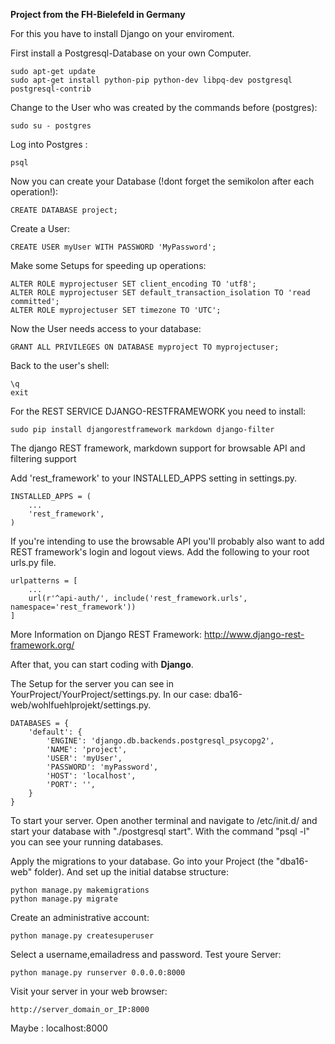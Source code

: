 **Project from the FH-Bielefeld in Germany**

For this you have to install Django on your enviroment.


First install a Postgresql-Database on your own Computer.
```
sudo apt-get update
sudo apt-get install python-pip python-dev libpq-dev postgresql postgresql-contrib
```
Change to the User who was created by the commands before (postgres):
```
sudo su - postgres
```
Log into Postgres :
```
psql
```
Now you can create your Database (!dont forget the semikolon after each operation!):
```
CREATE DATABASE project;
```
Create a User:
```
CREATE USER myUser WITH PASSWORD 'MyPassword';
```
Make some Setups for speeding up operations:
```
ALTER ROLE myprojectuser SET client_encoding TO 'utf8';
ALTER ROLE myprojectuser SET default_transaction_isolation TO 'read committed';
ALTER ROLE myprojectuser SET timezone TO 'UTC';
```
Now the User needs access to your database:
```
GRANT ALL PRIVILEGES ON DATABASE myproject TO myprojectuser;
```
Back to the user's shell:
```
\q
exit
```
For the REST SERVICE DJANGO-RESTFRAMEWORK you need to install:
```
sudo pip install djangorestframework markdown django-filter
```
The django REST framework, markdown support for browsable API and filtering support

Add 'rest_framework' to your INSTALLED_APPS setting in settings.py.
```
INSTALLED_APPS = (
    ...
    'rest_framework',
)
```
If you're intending to use the browsable API you'll probably also want to add REST framework's login and logout views. Add the following to your root urls.py file.
```
urlpatterns = [
    ...
    url(r'^api-auth/', include('rest_framework.urls', namespace='rest_framework'))
]
```
More Information on Django REST Framework:
http://www.django-rest-framework.org/

After that, you can start coding with **Django**.

The Setup for the server you can see in YourProject/YourProject/settings.py.
In our case: dba16-web/wohlfuehlprojekt/settings.py.

```
DATABASES = {
    'default': {
        'ENGINE': 'django.db.backends.postgresql_psycopg2',
        'NAME': 'project',
        'USER': 'myUser',
        'PASSWORD': 'myPassword',
        'HOST': 'localhost',
        'PORT': '',
    }
}
```

To start your server. Open another terminal and navigate to /etc/init.d/ and start your database with "./postgresql start".
With the command "psql -l" you can see your running databases.

Apply the migrations to your database.
Go into your Project (the "dba16-web" folder).
And set up the initial databse structure:
```
python manage.py makemigrations
python manage.py migrate
```
Create an administrative account:
```
python manage.py createsuperuser
```
Select a username,emailadress and password.
Test youre Server:
```
python manage.py runserver 0.0.0.0:8000
```
Visit your server in your web browser:
```
http://server_domain_or_IP:8000
```
Maybe : localhost:8000
